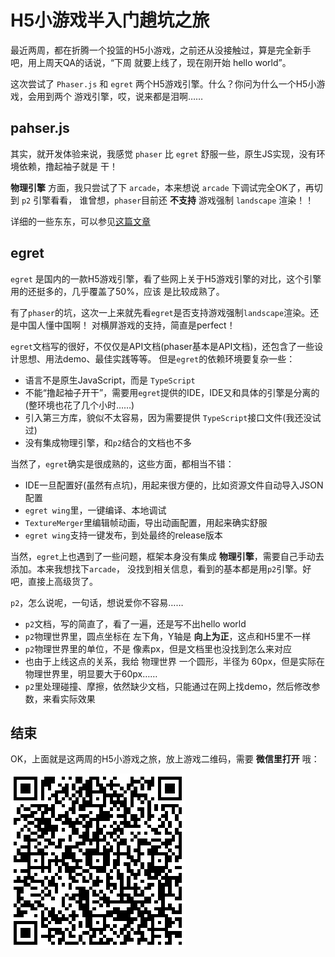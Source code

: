 # H5小游戏半入门趟坑之旅

最近两周，都在折腾一个投篮的H5小游戏，之前还从没接触过，算是完全新手吧，用上周天QA的话说，“下周
就要上线了，现在刚开始 hello world”。

这次尝试了 `Phaser.js` 和 `egret` 两个H5游戏引擎。什么？你问为什么一个H5小游戏，会用到两个
游戏引擎，哎，说来都是泪啊……


## pahser.js

其实，就开发体验来说，我感觉 `phaser` 比 `egret` 舒服一些，原生JS实现，没有环境依赖，撸起袖子就是
干！

**物理引擎** 方面，我只尝试了下 `arcade`，本来想说 `arcade` 下调试完全OK了，再切到 `p2` 引擎看看，
谁曾想，`phaser`目前还 **不支持** 游戏强制 `landscape` 渲染！！

详细的一些东东，可以参见[这篇文章](https://github.com/sophister/2bugua5/blob/master/2017/20170605-20170611.md)


## egret

`egret` 是国内的一款H5游戏引擎，看了些网上关于H5游戏引擎的对比，这个引擎用的还挺多的，几乎覆盖了50%，应该
是比较成熟了。

有了`phaser`的坑，这次一上来就先看`egret`是否支持游戏强制`landscape`渲染。还是中国人懂中国啊！
对横屏游戏的支持，简直是perfect！

`egret`文档写的很好，不仅仅是API文档(phaser基本是API文档)，还包含了一些设计思想、用法demo、最佳实践等等。
但是`egret`的依赖环境要复杂一些：

* 语言不是原生JavaScript，而是 `TypeScript`
* 不能“撸起袖子开干”，需要用`egret`提供的IDE，IDE又和具体的引擎是分离的(整环境也花了几个小时……)
* 引入第三方库，貌似不太容易，因为需要提供 `TypeScript`接口文件(我还没试过)
* 没有集成物理引擎，和`p2`结合的文档也不多

当然了，`egret`确实是很成熟的，这些方面，都相当不错：

* IDE一旦配置好(虽然有点坑)，用起来很方便的，比如资源文件自动导入JSON配置
* `egret wing`里，一键编译、本地调试
* `TextureMerger`里编辑帧动画，导出动画配置，用起来确实舒服
* `egret wing`支持一键发布，到处最终的release版本

当然，`egret`上也遇到了一些问题，框架本身没有集成 **物理引擎**，需要自己手动去添加。本来我想找下`arcade`，
没找到相关信息，看到的基本都是用`p2`引擎。好吧，直接上高级货了。

`p2`，怎么说呢，一句话，想说爱你不容易……

* `p2`文档，写的简直了，看了一遍，还是写不出hello world
* `p2`物理世界里，圆点坐标在 左下角，Y轴是 **向上为正**，这点和H5里不一样
* `p2`物理世界里的单位，不是 像素px，但是文档里也没找到怎么来对应
* 也由于上线这点的关系，我给 物理世界 一个圆形，半径为 60px，但是实际在物理世界里，明显要大于60px……
* `p2`里处理碰撞、摩擦，依然缺少文档，只能通过在网上找demo，然后修改参数，来看实际效果


## 结束

OK，上面就是这两周的H5小游戏之旅，放上游戏二维码，需要 **微信里打开** 哦：

![在线H5投篮小游戏](./basketball.png)
